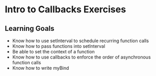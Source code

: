 # Intro to Callbacks Exercises

## Learning Goals

- Know how to use setInterval to schedule recurring function calls
- Know how to pass functions into setInterval
- Be able to set the context of a function
- Know how to use callbacks to enforce the order of asynchronous function calls
- Know how to write myBind

